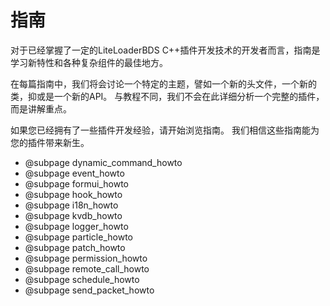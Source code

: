 # 指南

对于已经掌握了一定的LiteLoaderBDS C++插件开发技术的开发者而言，指南是学习新特性和各种复杂组件的最佳地方。

在每篇指南中，我们将会讨论一个特定的主题，譬如一个新的头文件，一个新的类，抑或是一个新的API。
与教程不同，我们不会在此详细分析一个完整的插件，而是讲解重点。

如果您已经拥有了一些插件开发经验，请开始浏览指南。
我们相信这些指南能为您的插件带来新生。

* @subpage dynamic_command_howto
* @subpage event_howto
* @subpage formui_howto
* @subpage hook_howto
* @subpage i18n_howto
* @subpage kvdb_howto
* @subpage logger_howto
* @subpage particle_howto
* @subpage patch_howto
* @subpage permission_howto
* @subpage remote_call_howto
* @subpage schedule_howto
* @subpage send_packet_howto